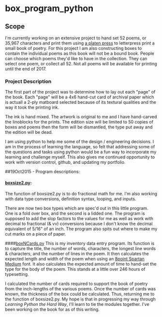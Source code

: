 # box_program_python

## Scope
I'm currently working on an extensive project to hand set 52 poems, or 35,967 characters
and print them using [a platen press](https://en.wikipedia.org/wiki/Letterpress_printing)
to letterpress print a small book of poetry.  For this project I am also constructing
boxes to contain the individual poems as this book will not be a bound book.  People
can choose which poems they'd like to have in the collection.  They can select one poem,
or collect all 52.  Not all poems will be available for printing until the end of 2017.

### Project Description

The first part of the project was to determine how to lay out each "page" of the book.
Each "page" will be a 4x6 hand-cut card of archival paper which is actuall a 2-ply
matboard selected because of its textural qualities and the way it took the printing ink.

The ink is hand mixed.  The artwork is original to me and I have hand-carved the linoblocks
for the prints.  The edition size will be limited to 50 copies of boxes and poems then the
form will be dismantled, the type put away and the edition will be dead.  

I am using python to help me some of the design / engineering decisions.  I am in the process
of learning the language, so felt that addressing some of the questions and tasks using 
python would be a fun way to incorporate my learning and challenge myself.  This also gives me 
continued opportunity to work with version control, github, and updating my portfolio.

##19Oct2015 - Program descriptions:

#### [boxsize2.py](https://github.com/andrea345/box_program_python/blob/master/boxsize2.py):
The function of boxsize2.py is to do fractional math for me.  I'm also working with data type conversions,
definition syntax, looping, and inputs.

There are now two box types which are spec'd out in this little program.  One is a fold over box, and
the second is a lidded one.  The program is supposed to add the slop factors to the values for me
as well as work with decimal to fractional (& vv) conversions because I don't know the decimal equivalent
of 5/16" of an inch.  The program also spits out where to make my cut marks on a piece of paper.

####[boxNCards.py](https://github.com/andrea345/box_program_python/blob/master/boxNcards.py)
This is my inventory data entry program.  Its function is to capture the title, the number of words,
characters, the longest line words & characters, and the number of lines in the poem.  It then calculates
the expected length and width of the poem when using an [8point Spartan Medium](https://books.google.com/books?id=eTJ8khmZie0C&pg=PA440&lpg=PA440&dq=8+point+spartan+medium+type&source=bl&ots=g7Fk_1NrzY&sig=QWEwfwPjog7_JtAEJV2PDsCrgtE&hl=en&sa=X&ved=0CB0Q6AEwAGoVChMIj5S75b3PyAIVyC2ICh2zhQEc#v=onepage&q=8%20point%20spartan%20medium%20type&f=false)
font.  It also calculates the expected amount of time to hand-set the type for the body of the poem.
This stands at a little over 246 hours of typesetting.

I calculated the number of cards required to support the book of poetry from the inch-lengths of the various
poems.  Once the number of cards was known, the thickness of the box could be calculated.  Thus, returning me
to the function of boxsize2.py.  My hope is that in progressing my way through _Learning Python the Hard Way_,
I'll learn to tie the modules together.  I've been working on the book for as of this writing.
